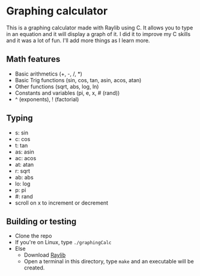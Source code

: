 # Graphing calculator
This is a graphing calculator made with Raylib using C. It allows you to type in an equation and it will display a graph of it. I did it to improve my C skills and it was a lot of fun. I'll add more things as I learn more.

## Math features
- Basic arithmetics (+, -, /, *)
- Basic Trig functions (sin, cos, tan, asin, acos, atan)
- Other functions (sqrt, abs, log, ln)
- Constants and variables (pi, e, x, # (rand))
- ^ (exponents), ! (factorial)

## Typing
- s: sin
- c: cos
- t: tan
- as: asin
- ac: acos
- at: atan
- r: sqrt
- ab: abs
- lo: log
- p: pi
- #: rand
- scroll on x to increment or decrement

## Building or testing
- Clone the repo
- If you're on Linux, type `./graphingCalc`
- Else
    - Download [Raylib](https://www.raylib.com/)
    - Open a terminal in this directory, type `make` and an executable will be created.
